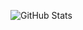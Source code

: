 ![GitHub Stats](https://github-readme-stats.vercel.app/api?username=MrBennySolomon&&show_icons=true&theme=radical)
